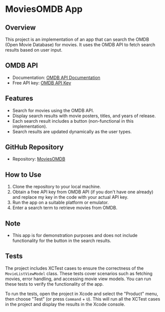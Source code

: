 # MoviesOMDB App

## Overview
This project is an implementation of an app that can search the OMDB (Open Movie Database) for movies. It uses the OMDB API to fetch search results based on user input.

## OMDB API
- Documentation: [OMDB API Documentation](http://www.omdbapi.com/)
- Free API key: [OMDB API Key](http://www.omdbapi.com/apikey.aspx)

## Features
- Search for movies using the OMDB API.
- Display search results with movie posters, titles, and years of release.
- Each search result includes a button (non-functional in this implementation).
- Search results are updated dynamically as the user types.

## GitHub Repository
- Repository: [MoviesOMDB](https://github.com/codewithtejs/MoviesOMDB.git)

## How to Use
1. Clone the repository to your local machine.
2. Obtain a free API key from OMDB API (if you don't have one already) and replace my key in the code with your actual API key.
3. Run the app on a suitable platform or emulator.
4. Enter a search term to retrieve movies from OMDB.

## Note
- This app is for demonstration purposes and does not include functionality for the button in the search results.
## Tests
The project includes XCTest cases to ensure the correctness of the `MovieListViewModel` class. These tests cover scenarios such as fetching movies, error handling, and accessing movie view models. You can run these tests to verify the functionality of the app.

To run the tests, open the project in Xcode and select the "Product" menu, then choose "Test" (or press `Command` + `U`). This will run all the XCTest cases in the project and display the results in the Xcode console.

